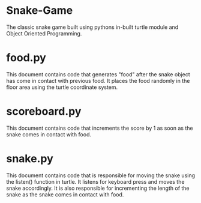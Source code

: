 # Snake-Game
The classic snake game built using pythons in-built turtle module and Object Oriented Programming.

# food.py
This document contains code that generates "food" after the snake object has come in contact with previous food.
It places the food randomly in the floor area using the turtle coordinate system.

# scoreboard.py
This document contains code that increments the score by 1 as soon as the snake comes in contact with food.

# snake.py
This document contains code that is responsible for moving the snake using the listen() function in turtle. It
listens for keyboard press and moves the snake accordingly. It is also responsible for incrementing the length of the snake as the snake comes in contact with food.

